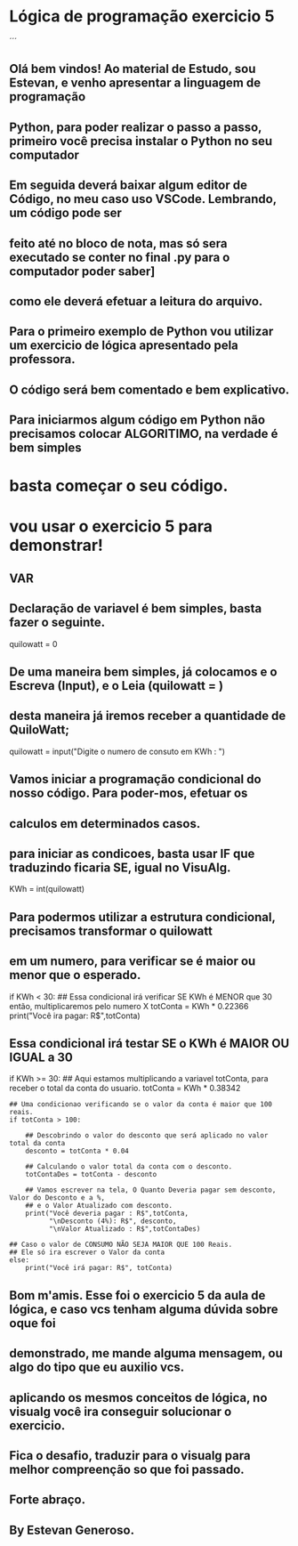 # Lógica de programação exercicio 5

´´´
## Olá bem vindos! Ao material de Estudo, sou Estevan, e venho apresentar a linguagem de programação 
## Python, para poder realizar o passo a passo, primeiro você precisa instalar o Python no seu computador
## Em seguida deverá baixar algum editor de Código, no meu caso uso VSCode. Lembrando, um código pode ser
## feito até no bloco de nota, mas só sera executado se conter no final .py para o computador poder saber]
## como ele deverá efetuar a leitura do arquivo.

## Para o primeiro exemplo de Python vou utilizar um exercicio de lógica apresentado pela professora.
## O código será bem comentado e bem explicativo.

## Para iniciarmos algum código em Python não precisamos colocar ALGORITIMO, na verdade é bem simples
# basta começar o seu código.
# vou usar o exercicio 5 para demonstrar!

## VAR
## Declaração de variavel é bem simples, basta fazer o seguinte.
quilowatt = 0

## De uma maneira bem simples, já colocamos e o Escreva (Input), e o Leia (quilowatt = )
## desta maneira já iremos receber a quantidade de QuiloWatt;
quilowatt = input("Digite o numero de consuto em KWh : ")

## Vamos iniciar a programação condicional do nosso código. Para poder-mos, efetuar os 
## calculos em determinados casos.
## para iniciar as condicoes, basta usar IF que traduzindo ficaria SE, igual no VisuAlg.

KWh = int(quilowatt)
## Para podermos utilizar a estrutura condicional, precisamos transformar o quilowatt
## em um numero, para verificar se é maior ou menor que o esperado.
if KWh < 30:
    ## Essa condicional irá verificar SE KWh é MENOR que 30 então, multiplicaremos pelo numero X
    totConta = KWh * 0.22366
    print("Você ira pagar: R$",totConta)


## Essa condicional irá testar SE o KWh é MAIOR OU IGUAL a 30
if KWh >= 30:
    ## Aqui estamos multiplicando a variavel totConta, para receber o total da conta do usuario.
    totConta = KWh * 0.38342

    ## Uma condicionao verificando se o valor da conta é maior que 100 reais.
    if totConta > 100:

        ## Descobrindo o valor do desconto que será aplicado no valor total da conta
        desconto = totConta * 0.04

        ## Calculando o valor total da conta com o desconto.
        totContaDes = totConta - desconto

        ## Vamos escrever na tela, O Quanto Deveria pagar sem desconto, Valor do Desconto e a %,
        ## e o Valor Atualizado com desconto.
        print("Você deveria pagar : R$",totConta, 
              "\nDesconto (4%): R$", desconto,
              "\nValor Atualizado : R$",totContaDes)
        
    ## Caso o valor de CONSUMO NÃO SEJA MAIOR QUE 100 Reais.
    ## Ele só ira escrever o Valor da conta
    else:
        print("Você irá pagar: R$", totConta)

## Bom m'amis. Esse foi o exercicio 5 da aula de lógica, e caso vcs tenham alguma dúvida sobre oque foi
## demonstrado, me mande alguma mensagem, ou algo do tipo que eu auxilio vcs.
## aplicando os mesmos conceitos de lógica, no visualg você ira conseguir solucionar o exercicio.
## Fica o desafio, traduzir para o visualg para melhor compreenção so que foi passado.
## Forte abraço.
## By Estevan Generoso.
```
